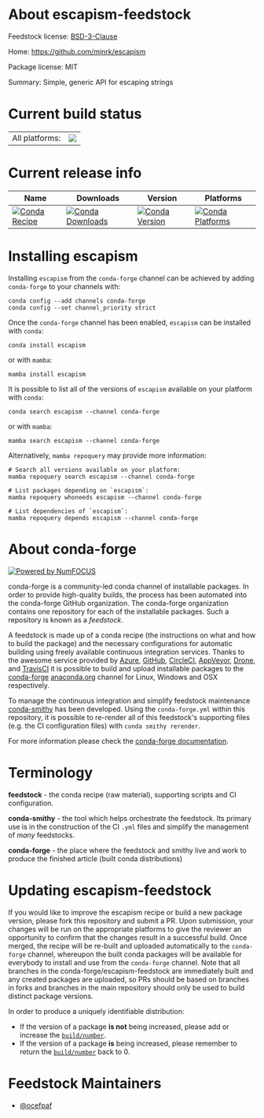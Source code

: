 About escapism-feedstock
========================

Feedstock license: [BSD-3-Clause](https://github.com/conda-forge/escapism-feedstock/blob/main/LICENSE.txt)

Home: https://github.com/minrk/escapism

Package license: MIT

Summary: Simple, generic API for escaping strings

Current build status
====================


<table><tr><td>All platforms:</td>
    <td>
      <a href="https://dev.azure.com/conda-forge/feedstock-builds/_build/latest?definitionId=4504&branchName=main">
        <img src="https://dev.azure.com/conda-forge/feedstock-builds/_apis/build/status/escapism-feedstock?branchName=main">
      </a>
    </td>
  </tr>
</table>

Current release info
====================

| Name | Downloads | Version | Platforms |
| --- | --- | --- | --- |
| [![Conda Recipe](https://img.shields.io/badge/recipe-escapism-green.svg)](https://anaconda.org/conda-forge/escapism) | [![Conda Downloads](https://img.shields.io/conda/dn/conda-forge/escapism.svg)](https://anaconda.org/conda-forge/escapism) | [![Conda Version](https://img.shields.io/conda/vn/conda-forge/escapism.svg)](https://anaconda.org/conda-forge/escapism) | [![Conda Platforms](https://img.shields.io/conda/pn/conda-forge/escapism.svg)](https://anaconda.org/conda-forge/escapism) |

Installing escapism
===================

Installing `escapism` from the `conda-forge` channel can be achieved by adding `conda-forge` to your channels with:

```
conda config --add channels conda-forge
conda config --set channel_priority strict
```

Once the `conda-forge` channel has been enabled, `escapism` can be installed with `conda`:

```
conda install escapism
```

or with `mamba`:

```
mamba install escapism
```

It is possible to list all of the versions of `escapism` available on your platform with `conda`:

```
conda search escapism --channel conda-forge
```

or with `mamba`:

```
mamba search escapism --channel conda-forge
```

Alternatively, `mamba repoquery` may provide more information:

```
# Search all versions available on your platform:
mamba repoquery search escapism --channel conda-forge

# List packages depending on `escapism`:
mamba repoquery whoneeds escapism --channel conda-forge

# List dependencies of `escapism`:
mamba repoquery depends escapism --channel conda-forge
```


About conda-forge
=================

[![Powered by
NumFOCUS](https://img.shields.io/badge/powered%20by-NumFOCUS-orange.svg?style=flat&colorA=E1523D&colorB=007D8A)](https://numfocus.org)

conda-forge is a community-led conda channel of installable packages.
In order to provide high-quality builds, the process has been automated into the
conda-forge GitHub organization. The conda-forge organization contains one repository
for each of the installable packages. Such a repository is known as a *feedstock*.

A feedstock is made up of a conda recipe (the instructions on what and how to build
the package) and the necessary configurations for automatic building using freely
available continuous integration services. Thanks to the awesome service provided by
[Azure](https://azure.microsoft.com/en-us/services/devops/), [GitHub](https://github.com/),
[CircleCI](https://circleci.com/), [AppVeyor](https://www.appveyor.com/),
[Drone](https://cloud.drone.io/welcome), and [TravisCI](https://travis-ci.com/)
it is possible to build and upload installable packages to the
[conda-forge](https://anaconda.org/conda-forge) [anaconda.org](https://anaconda.org/)
channel for Linux, Windows and OSX respectively.

To manage the continuous integration and simplify feedstock maintenance
[conda-smithy](https://github.com/conda-forge/conda-smithy) has been developed.
Using the ``conda-forge.yml`` within this repository, it is possible to re-render all of
this feedstock's supporting files (e.g. the CI configuration files) with ``conda smithy rerender``.

For more information please check the [conda-forge documentation](https://conda-forge.org/docs/).

Terminology
===========

**feedstock** - the conda recipe (raw material), supporting scripts and CI configuration.

**conda-smithy** - the tool which helps orchestrate the feedstock.
                   Its primary use is in the construction of the CI ``.yml`` files
                   and simplify the management of *many* feedstocks.

**conda-forge** - the place where the feedstock and smithy live and work to
                  produce the finished article (built conda distributions)


Updating escapism-feedstock
===========================

If you would like to improve the escapism recipe or build a new
package version, please fork this repository and submit a PR. Upon submission,
your changes will be run on the appropriate platforms to give the reviewer an
opportunity to confirm that the changes result in a successful build. Once
merged, the recipe will be re-built and uploaded automatically to the
`conda-forge` channel, whereupon the built conda packages will be available for
everybody to install and use from the `conda-forge` channel.
Note that all branches in the conda-forge/escapism-feedstock are
immediately built and any created packages are uploaded, so PRs should be based
on branches in forks and branches in the main repository should only be used to
build distinct package versions.

In order to produce a uniquely identifiable distribution:
 * If the version of a package **is not** being increased, please add or increase
   the [``build/number``](https://docs.conda.io/projects/conda-build/en/latest/resources/define-metadata.html#build-number-and-string).
 * If the version of a package **is** being increased, please remember to return
   the [``build/number``](https://docs.conda.io/projects/conda-build/en/latest/resources/define-metadata.html#build-number-and-string)
   back to 0.

Feedstock Maintainers
=====================

* [@ocefpaf](https://github.com/ocefpaf/)

